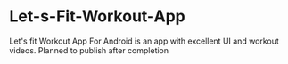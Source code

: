 # Let-s-Fit-Workout-App
Let's fit Workout App For Android is an app with excellent UI and workout videos. Planned to publish after completion
